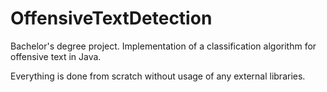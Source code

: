 # OffensiveTextDetection

Bachelor's degree project. Implementation of a classification algorithm for offensive text in Java.

Everything is done from scratch without usage of any external libraries.
